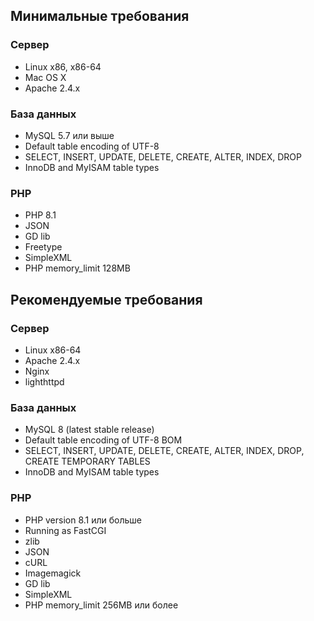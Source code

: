 ## Минимальные требования ##
### Сервер ###
* Linux x86, x86-64
* Mac OS X
* Apache 2.4.x

### База данных ###
* MySQL 5.7 или выше
* Default table encoding of UTF-8
* SELECT, INSERT, UPDATE, DELETE, CREATE, ALTER, INDEX, DROP
* InnoDB and MyISAM table types

### PHP ###
* PHP 8.1
* JSON
* GD lib
* Freetype
* SimpleXML
* PHP memory_limit 128MB

## Рекомендуемые требования ##
### Сервер ###
* Linux x86-64
* Apache 2.4.x
* Nginx
* lighthttpd

### База данных ###

* MySQL 8 (latest stable release)
* Default table encoding of UTF-8 BOM
* SELECT, INSERT, UPDATE, DELETE, CREATE, ALTER, INDEX, DROP, CREATE TEMPORARY TABLES
* InnoDB and MyISAM table types

### PHP ###

* PHP version 8.1 или больше
* Running as FastCGI
* zlib
* JSON
* cURL
* Imagemagick
* GD lib
* SimpleXML
* PHP memory_limit 256MB или более

